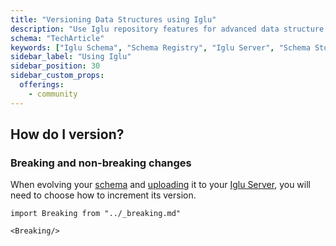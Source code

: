 ```yaml
---
title: "Versioning Data Structures using Iglu"
description: "Use Iglu repository features for advanced data structure versioning and schema registry management workflows."
schema: "TechArticle"
keywords: ["Iglu Schema", "Schema Registry", "Iglu Server", "Schema Storage", "Schema Repository", "Iglu Management"]
sidebar_label: "Using Iglu"
sidebar_position: 30
sidebar_custom_props:
  offerings:
    - community
---
```


## How do I version?

### Breaking and non-breaking changes

When evolving your [schema](/docs/fundamentals/schemas/index.md) and [uploading](/docs/data-product-studio/data-structures/manage/iglu/index.md) it to your [Iglu Server](/docs/api-reference/iglu/iglu-repositories/iglu-server/index.md), you will need to choose how to increment its version.

```mdx-code-block
import Breaking from "../_breaking.md"

<Breaking/>
```
